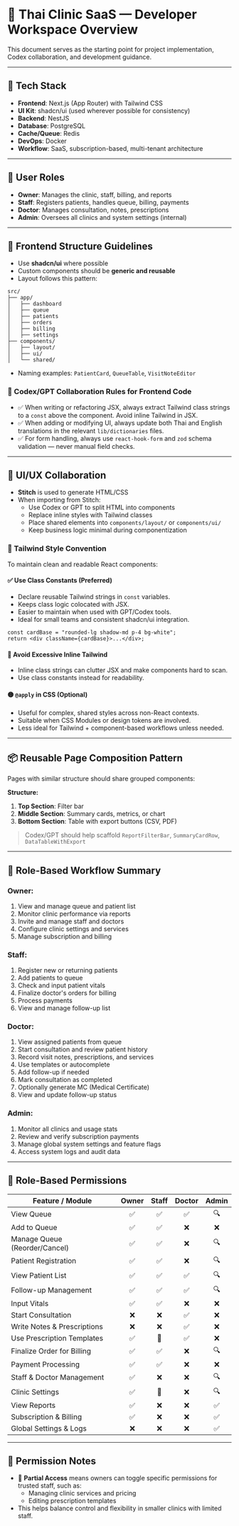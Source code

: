 # 🏥 Thai Clinic SaaS — Developer Workspace Overview

This document serves as the starting point for project implementation, Codex collaboration, and development guidance.

---

## 🔧 Tech Stack

- **Frontend**: Next.js (App Router) with Tailwind CSS
- **UI Kit**: shadcn/ui (used wherever possible for consistency)
- **Backend**: NestJS
- **Database**: PostgreSQL
- **Cache/Queue**: Redis
- **DevOps**: Docker
- **Workflow**: SaaS, subscription-based, multi-tenant architecture

---

## 👥 User Roles

- **Owner**: Manages the clinic, staff, billing, and reports
- **Staff**: Registers patients, handles queue, billing, payments
- **Doctor**: Manages consultation, notes, prescriptions
- **Admin**: Oversees all clinics and system settings (internal)

---

## 🧱 Frontend Structure Guidelines

- Use **shadcn/ui** where possible
- Custom components should be **generic and reusable**
- Layout follows this pattern:

```
src/
├── app/
│   ├── dashboard
│   ├── queue
│   ├── patients
│   ├── orders
│   ├── billing
│   ├── settings
├── components/
│   ├── layout/
│   ├── ui/
│   └── shared/
```

- Naming examples: `PatientCard`, `QueueTable`, `VisitNoteEditor`

### 🤖 Codex/GPT Collaboration Rules for Frontend Code

- ✅ When writing or refactoring JSX, always extract Tailwind class strings to a `const` above the component. Avoid inline Tailwind in JSX.
- ✅ When adding or modifying UI, always update both Thai and English translations in the relevant `lib/dictionaries` files.
- ✅ For form handling, always use `react-hook-form` and `zod` schema validation — never manual field checks.

---

## 🎨 UI/UX Collaboration

- **Stitch** is used to generate HTML/CSS
- When importing from Stitch:
  - Use Codex or GPT to split HTML into components
  - Replace inline styles with Tailwind classes
  - Place shared elements into `components/layout/` or `components/ui/`
  - Keep business logic minimal during componentization

### 🧼 Tailwind Style Convention

To maintain clean and readable React components:

#### ✅ Use Class Constants (Preferred)
- Declare reusable Tailwind strings in `const` variables.
- Keeps class logic colocated with JSX.
- Easier to maintain when used with GPT/Codex tools.
- Ideal for small teams and consistent shadcn/ui integration.

```tsx
const cardBase = "rounded-lg shadow-md p-4 bg-white";
return <div className={cardBase}>...</div>;
```

#### 🚫 Avoid Excessive Inline Tailwind
- Inline class strings can clutter JSX and make components hard to scan.
- Use class constants instead for readability.

#### 🟡 `@apply` in CSS (Optional)
- Useful for complex, shared styles across non-React contexts.
- Suitable when CSS Modules or design tokens are involved.
- Less ideal for Tailwind + component-based workflows unless needed.

---

## 📦 Reusable Page Composition Pattern

Pages with similar structure should share grouped components:

**Structure:**
1. **Top Section**: Filter bar
2. **Middle Section**: Summary cards, metrics, or chart
3. **Bottom Section**: Table with export buttons (CSV, PDF)

> Codex/GPT should help scaffold `ReportFilterBar`, `SummaryCardRow`, `DataTableWithExport`

---

## 🔁 Role-Based Workflow Summary

### Owner:
1. View and manage queue and patient list
2. Monitor clinic performance via reports
3. Invite and manage staff and doctors
4. Configure clinic settings and services
5. Manage subscription and billing

### Staff:
1. Register new or returning patients
2. Add patients to queue
3. Check and input patient vitals
4. Finalize doctor's orders for billing
5. Process payments
6. View and manage follow-up list

### Doctor:
1. View assigned patients from queue
2. Start consultation and review patient history
3. Record visit notes, prescriptions, and services
4. Use templates or autocomplete
5. Add follow-up if needed
6. Mark consultation as completed
7. Optionally generate MC (Medical Certificate)
8. View and update follow-up status

### Admin:
1. Monitor all clinics and usage stats
2. Review and verify subscription payments
3. Manage global system settings and feature flags
4. Access system logs and audit data

---

## 🔐 Role-Based Permissions

| Feature / Module         | Owner | Staff | Doctor | Admin |
|--------------------------|:-----:|:-----:|:------:|:-----:|
| View Queue               |   ✅   |   ✅   |   ✅    |   🔍   |
| Add to Queue             |   ✅   |   ✅   |   ❌    |   ❌   |
| Manage Queue (Reorder/Cancel) | ✅ | ✅ | ❌ | 🔍 |
| Patient Registration     |   ✅   |   ✅   |   ❌    |   🔍   |
| View Patient List        |   ✅   |   ✅   |   ✅    |   🔍   |
| Follow-up Management      |   ✅   |   ✅   |   ✅    |   🔍   |
| Input Vitals             |   ✅   |   ✅   |   ❌    |   ❌   |
| Start Consultation       |   ❌   |   ❌   |   ✅    |   ❌   |
| Write Notes & Prescriptions | ❌ | ❌ | ✅ | ❌ |
| Use Prescription Templates | ✅ | 🔧 | ✅ | ❌ |
| Finalize Order for Billing | ✅ | ✅ | ❌ | 🔍 |
| Payment Processing       |   ✅   |   ✅   |   ❌    |   ❌   |
| Staff & Doctor Management|   ✅   |   ❌   |   ❌    |   🔍   |
| Clinic Settings          |   ✅   |   🔧   |   ❌    |   🔍   |
| View Reports             |   ✅   |   ❌   |   ❌    |   ✅   |
| Subscription & Billing   |   ✅   |   ❌   |   ❌    |   ✅   |
| Global Settings & Logs   |   ❌   |   ❌   |   ❌    |   ✅   |

---

## 📝 Permission Notes

- 🔧 **Partial Access** means owners can toggle specific permissions for trusted staff, such as:
  - Managing clinic services and pricing
  - Editing prescription templates
- This helps balance control and flexibility in smaller clinics with limited staff.